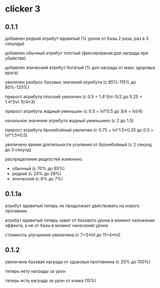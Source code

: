 # clicker 3
 
## 0.1.1
добавлен редкий атрибут ядовитый
(% урона от базы 2 раза, раз в 3 секунды)

добавлен обычный атрибут толстый
(фиксированая доп награда при убийстве)

добавлен эпический атрибут богатый
(% доп награда от макс здоровья врага)

увеличен разброс базовых значений атрибута
(с 85%-115% до 80%-120%)

прирост атрибута плоский увеличен 
(с 0.5 + 1.4^(lvl-1)/2 до 0.25 + 1.4^(lvl-1)/4\*3)

прирост атрибута жадный уменьшен
(с 0.5 + lvl\*0.5 до 3/4 + lvl/4) 

начальное значение атрибута жадный уменьшено
(с 2 до 1.5)

прирост атрибута бронебойный увеличен
(с 0.75 + lvl^1.5\*0.25 до 0.5 + lvl^1.5\*0.5) 

увеличено время длительности усиления от бронебойный
(с 2 секунд до 3 секунд)


распределение редкостей изменено:
- обычный (с 70% до 65%)
- редкий (с 24% до 28%)
- эпический (с 6% до 7%)

## 0.1.1a
атрибут ядовитый теперь не продолжает действовать на нового противник

атрибут ядовитый теперь завит от базового урона в момент наложения эффекта, а не от базы в момент нанесения урона

стоимость улучшения увеличена (с 7+3\*lvl до 11+4\*lvl)

## 0.1.2
увеличена базовая награда от здоровья противника (с 25% до 100%)

теперь нету награды за урон

таперь есть награда за урон от клика (10%)